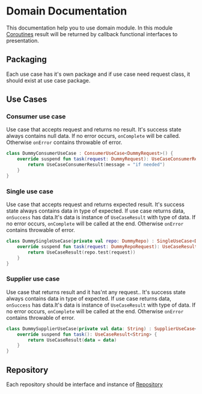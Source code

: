 # Domain Documentation

This documentation help you to use domain module. In this module [Coroutines](https://kotlinlang.org/docs/reference/coroutines-overview.html)
result will be returned by callback functional interfaces to presentation.

## Packaging

Each use case has it's own package and if use case need request class, it should exist at use case package.

## Use Cases

### Consumer use case

Use case that accepts request and returns no result. It's success state always contains null data.
If no error occurs, `onComplete` will be called. Otherwise `onError` contains throwable of error.

```kotlin
class DummyConsumerUseCase : ConsumerUseCase<DummyRequest>() {
    override suspend fun task(request: DummyRequest): UseCaseConsumerResult {
        return UseCaseConsumerResult(message = "if needed")
    }
}
```

 
### Single use case
Use case that accepts request and returns expected result. It's success state always contains data in type of expected.
If use case returns data, `onSuccess` has data.It's data is instance of `UseCaseResult` with type of data.
 If no error occurs, `onComplete` will be called at the end. Otherwise `onError` contains throwable of error.
```kotlin
class DummySingleUseCase(private val repo: DummyRepo) : SingleUseCase<DummyRepoRequest,String>() {
    override suspend fun task(request: DummyRepoRequest): UseCaseResult<String> {
        return UseCaseResult(repo.test(request))
    }
}
```

### Supplier use case
Use case that returns result  and it has'nt any request..  It's success state always contains data in type of expected.
If use case returns data, `onSuccess` has data.It's data is instance of `UseCaseResult` with type of data.
If no error occurs, `onComplete` will be called at the end. Otherwise `onError` contains throwable of error.

```kotlin
class DummySupplierUseCase(private val data: String) : SupplierUseCase<String>() {
    override suspend fun task(): UseCaseResult<String> {
        return UseCaseResult(data = data)
    }
}
```


## Repository

Each repository should be interface and instance of [Repository](/domain/Repository.kt)



 
